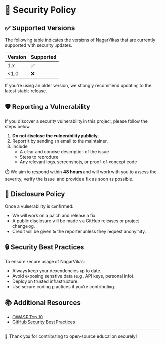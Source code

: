 # 🔐 Security Policy

## ✅ Supported Versions

The following table indicates the versions of NagarVikas that are currently supported with security updates.

| Version | Supported |
| ------- | --------- |
| 1.x     | ✅        |
| <1.0    | ❌        |

If you're using an older version, we strongly recommend updating to the latest stable release.

## 🛡️ Reporting a Vulnerability

If you discover a security vulnerability in this project, please follow the steps below:

1. **Do not disclose the vulnerability publicly.**
2. Report it by sending an email to the maintainer.
3. Include:
   - A clear and concise description of the issue
   - Steps to reproduce
   - Any relevant logs, screenshots, or proof-of-concept code

⏱️ We aim to respond within **48 hours** and will work with you to assess the severity, verify the issue, and provide a fix as soon as possible.

## 📃 Disclosure Policy

Once a vulnerability is confirmed:
- We will work on a patch and release a fix.
- A public disclosure will be made via GitHub releases or project changelog.
- Credit will be given to the reporter unless they request anonymity.

## 🔒 Security Best Practices

To ensure secure usage of NagarVikas:
- Always keep your dependencies up to date.
- Avoid exposing sensitive data (e.g., API keys, personal info).
- Deploy on trusted infrastructure.
- Use secure coding practices if you're contributing.

## 📚 Additional Resources

- [OWASP Top 10](https://owasp.org/www-project-top-ten/)
- [GitHub Security Best Practices](https://docs.github.com/en/code-security/security-advisories/guidance-on-reporting-and-writing/privately-reporting-a-security-vulnerability)

---

🙏 Thank you for contributing to open-source education securely!